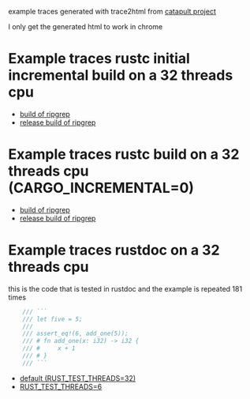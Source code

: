 example traces generated with trace2html from [catapult project](https://github.com/catapult-project/catapult)

I only get the generated html to work in chrome
# Example traces rustc initial incremental build on a 32 threads cpu
* [build of ripgrep](ripgrep_inc.html)
* [release build of ripgrep](ripgrep_release_inc.html)

# Example traces rustc build on a 32 threads cpu (CARGO_INCREMENTAL=0)
* [build of ripgrep](ripgrep.html)
* [release build of ripgrep](ripgrep_release.html)

# Example traces rustdoc on a 32 threads cpu
this is the code that is tested in rustdoc and the example is repeated 181 times
```rust
    /// ```
    /// let five = 5;
    ///
    /// assert_eq!(6, add_one(5));
    /// # fn add_one(x: i32) -> i32 {
    /// #     x + 1
    /// # }
    /// ```
```
* [default (RUST_TEST_THREADS=32)](rustdoc32.html)
* [RUST_TEST_THREADS=6](rustdoc6.html)